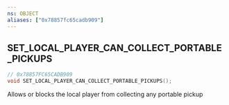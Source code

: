 ```yaml
---
ns: OBJECT
aliases: ["0x78857fc65cadb909"]
---
```

## SET_LOCAL_PLAYER_CAN_COLLECT_PORTABLE_PICKUPS

```c
// 0x78857FC65CADB909
void SET_LOCAL_PLAYER_CAN_COLLECT_PORTABLE_PICKUPS();
```

Allows or blocks the local player from collecting any portable pickup

